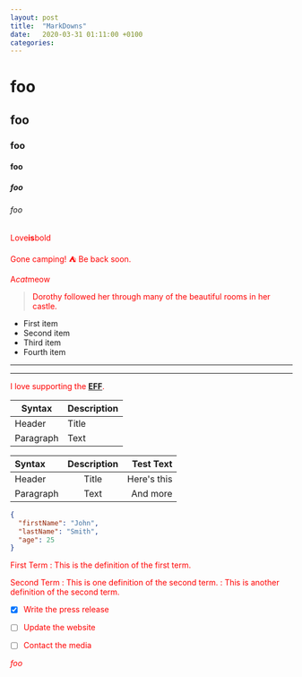 ```yaml
---
layout: post
title:  "MarkDowns"
date:   2020-03-31 01:11:00 +0100
categories:
---
```


# foo
## foo
### foo
#### foo
##### foo
###### foo

Love**is**bold

Gone camping! :tent: Be back soon.

A*cat*meow

> Dorothy followed her through many of the beautiful rooms in her castle.


- First item
- Second item
- Third item
- Fourth item

***
---

I love supporting the **[EFF](https://eff.org)**.


| Syntax | Description |
| ----------- | ----------- |
| Header | Title |
| Paragraph | Text |


| Syntax      | Description | Test Text     |
| :---        |    :----:   |          ---: |
| Header      | Title       | Here's this   |
| Paragraph   | Text        | And more      |

```json
{
  "firstName": "John",
  "lastName": "Smith",
  "age": 25
}
```

First Term
: This is the definition of the first term.

Second Term
: This is one definition of the second term.
: This is another definition of the second term.

- [x] Write the press release
- [ ] Update the website
- [ ] Contact the media


<style>p{color:red;}</style>
*foo*